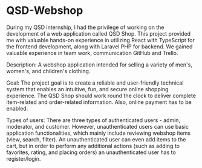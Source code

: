 # QSD-Webshop

During my QSD internship, I had the privilege of working on the development of a web application called QSD Shop. This project provided me with valuable hands-on experience in utilizing React with TypeScript for the frontend development, along with Laravel PHP for backend. We gained valuable experience in team work, communication GitHub and Trello.

Description: A webshop application intended for selling a variety of men's, women's, and children's clothing.

Goal: The project goal is to create a reliable and user-friendly technical system that enables an intuitive, fun, and secure online shopping experience. The QSD Shop should work round the clock to deliver complete item-related and order-related information. Also, online payment has to be enabled.

Types of users: There are three types of authenticated users - admin, moderator, and customer. However, unauthenticated users can use basic application functionalities, which mainly include reviewing webshop items (view, search, filter). An unauthenticated user can even add items to the cart, but in order to perform any additional actions (such as adding to favorites, rating, and placing orders) an unauthenticated user has to register/login.
